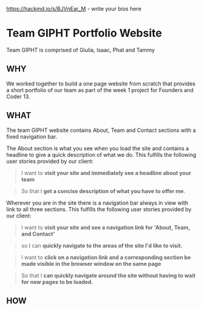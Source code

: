 https://hackmd.io/s/BJVnEar_M - write your bios here

# Team GIPHT Portfolio Website
Team GIPHT is comprised of Giulia, Isaac, Phat and Tammy

## WHY
We worked together to build a one page website from scratch that provides a short portfolio of our team as part of the week 1 project for Founders and Coder 13.

## WHAT
The team GIPHT website contains About, Team and Contact sections with a fixed navigation bar.

The About section is what you see when you load the site and contains a headline to give a quick description of what we do.
This fulfills the following user stories provided by our client:
> I want to **visit your site and immediately see a headline about your team**

> So that I **get a concise description of what you have to offer me**.

Wherever you are in the site there is a navigation bar always in view with link to all three sections.
This fulfills the following user stories provided by our client:
> I want to **visit your site and see a navigation link for 'About, Team, and Contact'**

> so I can **quickly navigate to the areas of the site I'd like to visit.**

> I want to **click on a navigation link and a corresponding section be made visible in the browser window on the same page**

> So that I **can quickly navigate around the site without having to wait for new pages to be loaded.**


## HOW
